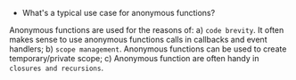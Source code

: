 * What's a typical use case for anonymous functions?

Anonymous functions are used for the reasons of: a) `code brevity`. It often makes sense to use anonymous functions calls in callbacks and event handlers; b) `scope management`. Anonymous functions can be used to create temporary/private scope; c) Anonymous function are often handy in `closures and recursions`.